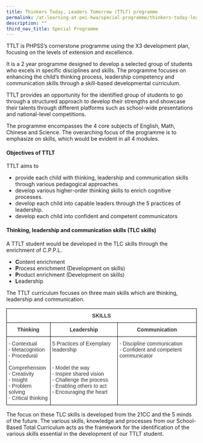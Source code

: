 ```yaml
---
title: Thinkers Today, Leaders Tomorrow (TTLT) programme
permalink: /at-learning-at-pei-hwa/special-programme/thinkers-today-leaders-tomorrow-ttlt-programme/
description: ""
third_nav_title: Special Programme
---
```

TTLT is PHPSS’s cornerstone programme using the X3 development plan, focusing on the levels of extension and excellence.

  

It is a 2 year programme designed to develop a selected group of students who excels in specific disciplines and skills. The programme focuses on enhancing the child’s thinking process, leadership competency and communication skills through a skill-based developmental curriculum.

  

TTLT provides an opportunity for the identified group of students to go through a structured approach to develop their strengths and showcase their talents through different platforms such as school-wide presentations and national-level competitions.

  

The programme encompasses the 4 core subjects of English, Math, Chinese and Science. The overarching focus of the programme is to emphasize on skills, which would be evident in all 4 modules.

 
#### Objectives of TTLT

  

TTLT aims to

*   provide each child with thinking, leadership and communication skills through various pedagogical approaches.
*   develop various higher-order thinking skills to enrich cognitive processes.
*   develop each child into capable leaders through the 5 practices of leadership.
*   develop each child into confident and competent communicators

  

#### Thinking, leadership and communication skills (TLC skills)

  

A TTLT student would be developed in the TLC skills through the enrichment of C.P.P.L.

  

*   **C**ontent enrichment
*   **P**rocess enrichment (Development on skills)
*   **P**roduct enrichment (Development on skills)
*   **L**eadership

  

The TTLT curriculum focuses on three main skills which are thinking, leadership and communication.

<style type="text/css">
.tg  {border-collapse:collapse;border-spacing:0;}
.tg td{border-color:black;border-style:solid;border-width:1px;font-family:Arial, sans-serif;font-size:14px;
  overflow:hidden;padding:10px 5px;word-break:normal;}
.tg th{border-color:black;border-style:solid;border-width:1px;font-family:Arial, sans-serif;font-size:14px;
  font-weight:normal;overflow:hidden;padding:10px 5px;word-break:normal;}
.tg .tg-apyk{background-color:#FFF;color:#333;font-weight:bold;text-align:center;vertical-align:top}
.tg .tg-citn{background-color:#FFF;color:#333;text-align:left;vertical-align:top}
</style>
<table class="tg">
<thead>
  <tr>
    <th class="tg-apyk" colspan="3">SKILLS</th>
  </tr>
</thead>
<tbody>
  <tr>
    <td class="tg-apyk">Thinking<br></td>
    <td class="tg-apyk">Leadership<br></td>
    <td class="tg-apyk">Communication<br></td>
  </tr>
  <tr>
    <td class="tg-citn">- Contextual<br>- Metacognition<br>- Procedural<br>- Comprehension<br>- Creativity<br>- Insight <br>- Problem solving<br>- Critical thinking</td>
    <td class="tg-citn"><span style="background-color:initial">5 Practices of Exemplary leadership</span><br><br><br>- Model the way<br>- Inspire shared vision<br>- Challenge the process<br>- Enabling others to act<br>- Encouraging the heart</td>
    <td class="tg-citn"><span style="background-color:initial">- Discipline communication</span><br>- Confident and competent communicator </td>
  </tr>
</tbody>
</table>

The focus on these TLC skills is developed from the 21CC and the 5 minds of the future. The various skills, knowledge and processes from our School-Based Total Curriculum acts as the framework for the identification of the various skills essential in the development of our TTLT student.